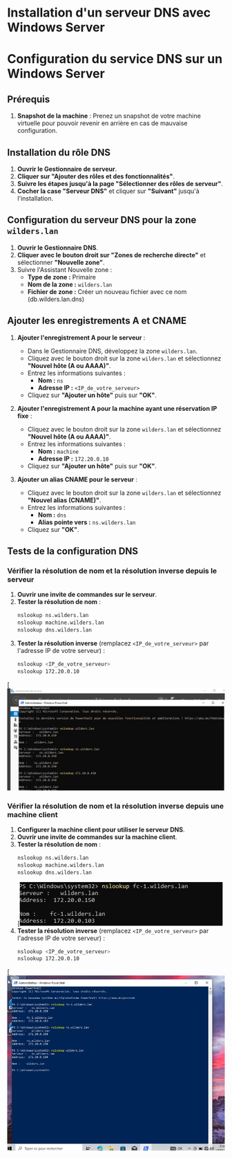 # Installation d'un serveur DNS avec Windows Server
# Configuration du service DNS sur un Windows Server

## Prérequis

1. **Snapshot de la machine** : Prenez un snapshot de votre machine virtuelle pour pouvoir revenir en arrière en cas de mauvaise configuration.

## Installation du rôle DNS

1. **Ouvrir le Gestionnaire de serveur**.
2. **Cliquer sur "Ajouter des rôles et des fonctionnalités"**.
3. **Suivre les étapes jusqu'à la page "Sélectionner des rôles de serveur"**.
4. **Cocher la case "Serveur DNS"** et cliquer sur **"Suivant"** jusqu'à l'installation.

## Configuration du serveur DNS pour la zone `wilders.lan`

1. **Ouvrir le Gestionnaire DNS**.
2. **Cliquer avec le bouton droit sur "Zones de recherche directe"** et sélectionner **"Nouvelle zone"**.
3. Suivre l'Assistant Nouvelle zone :
    - **Type de zone :** Primaire
    - **Nom de la zone :** `wilders.lan`
    - **Fichier de zone :** Créer un nouveau fichier avec ce nom (db.wilders.lan.dns)

## Ajouter les enregistrements A et CNAME

1. **Ajouter l'enregistrement A pour le serveur** :
    - Dans le Gestionnaire DNS, développez la zone `wilders.lan`.
    - Cliquez avec le bouton droit sur la zone `wilders.lan` et sélectionnez **"Nouvel hôte (A ou AAAA)"**.
    - Entrez les informations suivantes :
        - **Nom :** `ns`
        - **Adresse IP :** `<IP_de_votre_serveur>`
    - Cliquez sur **"Ajouter un hôte"** puis sur **"OK"**.

2. **Ajouter l'enregistrement A pour la machine ayant une réservation IP fixe** :
    - Cliquez avec le bouton droit sur la zone `wilders.lan` et sélectionnez **"Nouvel hôte (A ou AAAA)"**.
    - Entrez les informations suivantes :
        - **Nom :** `machine`
        - **Adresse IP :** `172.20.0.10`
    - Cliquez sur **"Ajouter un hôte"** puis sur **"OK"**.

3. **Ajouter un alias CNAME pour le serveur** :
    - Cliquez avec le bouton droit sur la zone `wilders.lan` et sélectionnez **"Nouvel alias (CNAME)"**.
    - Entrez les informations suivantes :
        - **Nom :** `dns`
        - **Alias pointe vers :** `ns.wilders.lan`
    - Cliquez sur **"OK"**.

## Tests de la configuration DNS


### Vérifier la résolution de nom et la résolution inverse depuis le serveur

1. **Ouvrir une invite de commandes sur le serveur**.
2. **Tester la résolution de nom** :
    ```sh
    nslookup ns.wilders.lan
    nslookup machine.wilders.lan
    nslookup dns.wilders.lan
    ```
3. **Tester la résolution inverse** (remplacez `<IP_de_votre_serveur>` par l'adresse IP de votre serveur) :
    ```sh
    nslookup <IP_de_votre_serveur>
    nslookup 172.20.0.10
    ```
[![dns](https://github.com/fcisse-c/Installation_serveur_DNS/blob/main/dns.png)
### Vérifier la résolution de nom et la résolution inverse depuis une machine client

1. **Configurer la machine client pour utiliser le serveur DNS**.
2. **Ouvrir une invite de commandes sur la machine client**.
3. **Tester la résolution de nom** :
    ```sh
    nslookup ns.wilders.lan
    nslookup machine.wilders.lan
    nslookup dns.wilders.lan
    ```
    [![dns_server_machineClient](https://github.com/fcisse-c/Installation_serveur_DNS/blob/main/dns_server_machineClient.png)
4. **Tester la résolution inverse** (remplacez `<IP_de_votre_serveur>` par l'adresse IP de votre serveur) :
    ```sh
    nslookup <IP_de_votre_serveur>
    nslookup 172.20.0.10
    ```
[![test_dns_machineCliente](https://github.com/fcisse-c/Installation_serveur_DNS/blob/main/test_dns_machineCliente.png)


